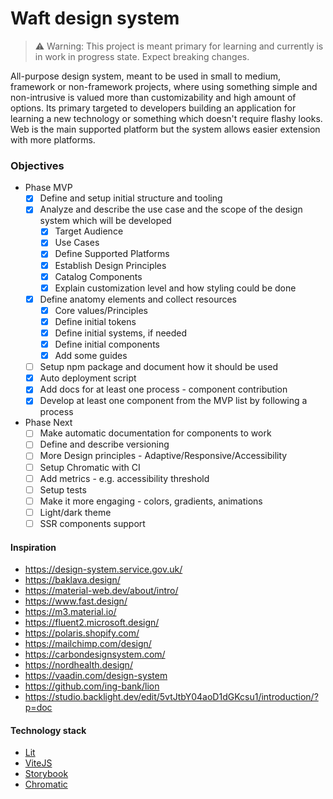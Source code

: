 # Waft design system

> ⚠️ Warning: This project is meant primary for learning and currently is in work in progress state. Expect breaking changes.

All-purpose design system, meant to be used in small to medium, framework or non-framework projects, where using something simple and non-intrusive is valued more than customizability and high amount of options.
Its primary targeted to developers building an application for learning a new technology or something which doesn't require flashy looks.
Web is the main supported platform but the system allows easier extension with more platforms.

### Objectives
* Phase MVP
  * [x] Define and setup initial structure and tooling
  * [x] Analyze and describe the use case and the scope of the design system which will be developed
    * [x] Target Audience
    * [x] Use Cases
    * [x] Define Supported Platforms
    * [x] Establish Design Principles
    * [x] Catalog Components
    * [x] Explain customization level and how styling could be done
  * [x] Define anatomy elements and collect resources
    * [x] Core values/Principles
    * [x] Define initial tokens
    * [x] Define initial systems, if needed
    * [x] Define initial components
    * [x] Add some guides
  * [ ] Setup npm package and document how it should be used
  * [x] Auto deployment script
  * [x] Add docs for at least one process - component contribution
  * [x] Develop at least one component from the MVP list by following a process

* Phase Next
  * [ ] Make automatic documentation for components to work
  * [ ] Define and describe versioning
  * [ ] More Design principles - Adaptive/Responsive/Accessibility
  * [ ] Setup Chromatic with CI
  * [ ] Add metrics - e.g. accessibility threshold
  * [ ] Setup tests
  * [ ] Make it more engaging - colors, gradients, animations
  * [ ] Light/dark theme
  * [ ] SSR components support

#### Inspiration
* https://design-system.service.gov.uk/
* https://baklava.design/
* https://material-web.dev/about/intro/
* https://www.fast.design/
* https://m3.material.io/
* https://fluent2.microsoft.design/
* https://polaris.shopify.com/
* https://mailchimp.com/design/
* https://carbondesignsystem.com/
* https://nordhealth.design/
* https://vaadin.com/design-system
* https://github.com/ing-bank/lion
* https://studio.backlight.dev/edit/5vtJtbY04aoD1dGKcsu1/introduction/?p=doc

#### Technology stack
* [Lit](https://lit.dev/)
* [ViteJS](https://vitejs.dev/)
* [Storybook](https://storybook.js.org/)
* [Chromatic](https://www.chromatic.com/)
